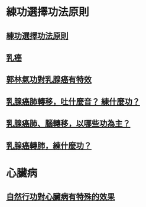 # 練功選擇功法原則

## [練功選擇功法原則](/原則1.md)  

## [乳癌](/乳0.md)

##  [郭林氣功對乳腺癌有特效](/乳1.md)  

##  [乳腺癌肺轉移，吐什麼音？ 練什麼功？](/乳2.md)

##  [乳腺癌肺、腦轉移，以哪些功為主？](/乳3.md)

##  [乳腺癌轉肺，練什麼功？](/乳4.md)

# 心臟病

## [自然行功對心臟病有特殊的效果](/心1.md)
